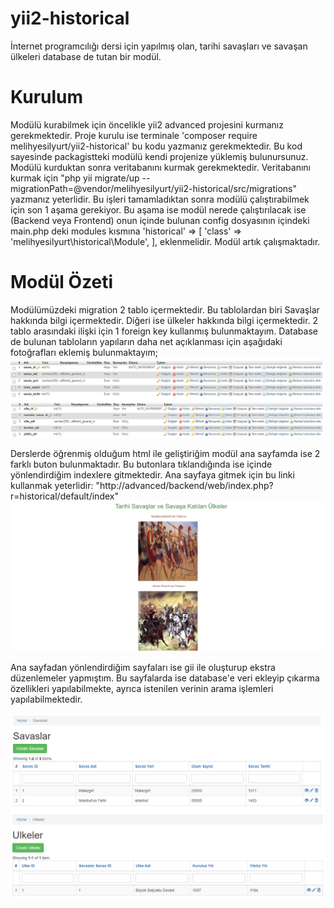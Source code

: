 # yii2-historical
İnternet programcılığı dersi için yapılmış olan, tarihi savaşları ve savaşan ülkeleri database de tutan bir modül. 

# Kurulum
Modülü kurabilmek için öncelikle yii2 advanced projesini kurmanız gerekmektedir.
Proje kurulu ise terminale 'composer require melihyesilyurt/yii2-historical' bu kodu yazmanız gerekmektedir.
Bu kod sayesinde packagistteki modülü kendi projenize yüklemiş bulunursunuz.
Modülü kurduktan sonra veritabanını kurmak gerekmektedir. Veritabanını kurmak için "php yii migrate/up --migrationPath=@vendor/melihyesilyurt/yii2-historical/src/migrations" yazmanız yeterlidir.
Bu işleri tamamladıktan sonra modülü çalıştırabilmek için son 1 aşama gerekiyor. Bu aşama ise modül nerede çalıştırılacak ise (Backend veya Frontend) onun içinde bulunan config dosyasının içindeki main.php deki modules kısmına  'historical' => [
                                                                  'class' => 'melihyesilyurt\historical\Module',
                                                                   ],
eklenmelidir. Modül artık çalışmaktadır.

# Modül Özeti
Modülümüzdeki migration 2 tablo içermektedir. Bu tablolardan biri Savaşlar hakkında bilgi içermektedir. Diğeri ise ülkeler hakkında bilgi içermektedir.
2 tablo arasındaki ilişki için 1 foreign key kullanmış bulunmaktayım.
Database de bulunan  tabloların yapıların daha net açıklanması için aşağıdaki fotoğrafları eklemiş bulunmaktayım;
<img src="https://github.com/melihyesilyurt/yii2-historical/blob/main/photos/savaslardb.png?raw=true" />
<img src="https://github.com/melihyesilyurt/yii2-historical/blob/main/photos/ulkelerdb.png?raw=true" />


Derslerde öğrenmiş olduğum html ile geliştiriğim modül ana sayfamda ise 2 farklı buton bulunmaktadır. Bu butonlara tıklandığında ise içinde yönlendirdiğim indexlere gitmektedir.
Ana sayfaya gitmek için bu linki kullanmak yeterlidir: "http://advanced/backend/web/index.php?r=historical/default/index"
<img src="https://github.com/melihyesilyurt/yii2-historical/blob/main/photos/index.png" />

Ana sayfadan yönlendirdiğim sayfaları ise gii ile oluşturup ekstra düzenlemeler yapmıştım. Bu sayfalarda ise database'e veri ekleyip çıkarma özellikleri yapılabilmekte, ayrıca istenilen verinin arama işlemleri yapılabilmektedir. 

<img src="https://github.com/melihyesilyurt/yii2-historical/blob/main/photos/savaslarindex.png?raw=true" />
<img src="https://github.com/melihyesilyurt/yii2-historical/blob/main/photos/ulkelerindex.png?raw=true" />
